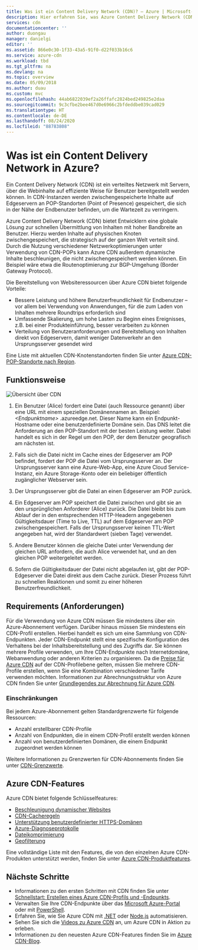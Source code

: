 ```yaml
---
title: Was ist ein Content Delivery Network (CDN)? – Azure | Microsoft-Dokumentation
description: Hier erfahren Sie, was Azure Content Delivery Network (CDN) ist und wie es für die Übermittlung von Inhalten mit hoher Bandbreite verwendet wird.
services: cdn
documentationcenter: ''
author: duongau
manager: danielgi
editor: ''
ms.assetid: 866e0c30-1f33-43a5-91f0-d22f033b16c6
ms.service: azure-cdn
ms.workload: tbd
ms.tgt_pltfrm: na
ms.devlang: na
ms.topic: overview
ms.date: 05/09/2018
ms.author: duau
ms.custom: mvc
ms.openlocfilehash: 44ab6822039ef2a26ffafc2824bed249825e2daa
ms.sourcegitcommit: 9c3cfbe2bee467d0e6966c2bfdeddbe039cad029
ms.translationtype: HT
ms.contentlocale: de-DE
ms.lasthandoff: 08/24/2020
ms.locfileid: "88783808"
---
```

# <a name="what-is-a-content-delivery-network-on-azure"></a>Was ist ein Content Delivery Network in Azure?
Ein Content Delivery Network (CDN) ist ein verteiltes Netzwerk mit Servern, über die Webinhalte auf effiziente Weise für Benutzer bereitgestellt werden können. In CDN-Instanzen werden zwischengespeicherte Inhalte auf Edgeservern an POP-Standorten (Point of Presence) gespeichert, die sich in der Nähe der Endbenutzer befinden, um die Wartezeit zu verringern. 

Azure Content Delivery Network (CDN) bietet Entwicklern eine globale Lösung zur schnellen Übermittlung von Inhalten mit hoher Bandbreite an Benutzer. Hierzu werden Inhalte auf physischen Knoten zwischengespeichert, die strategisch auf der ganzen Welt verteilt sind. Durch die Nutzung verschiedener Netzwerkoptimierungen unter Verwendung von CDN-POPs kann Azure CDN außerdem dynamische Inhalte beschleunigen, die nicht zwischengespeichert werden können. Ein Beispiel wäre etwa die Routenoptimierung zur BGP-Umgehung (Border Gateway Protocol).

Die Bereitstellung von Websiteressourcen über Azure CDN bietet folgende Vorteile:

* Bessere Leistung und höhere Benutzerfreundlichkeit für Endbenutzer – vor allem bei Verwendung von Anwendungen, für die zum Laden von Inhalten mehrere Roundtrips erforderlich sind
* Umfassende Skalierung, um hohe Lasten zu Beginn eines Ereignisses, z.B. bei einer Produkteinführung, besser verarbeiten zu können
* Verteilung von Benutzeranforderungen und Bereitstellung von Inhalten direkt von Edgeservern, damit weniger Datenverkehr an den Ursprungsserver gesendet wird

Eine Liste mit aktuellen CDN-Knotenstandorten finden Sie unter [Azure CDN-POP-Standorte nach Region](cdn-pop-locations.md).

## <a name="how-it-works"></a>Funktionsweise
![Übersicht über CDN](./media/cdn-overview/cdn-overview.png)

1. Ein Benutzer (Alice) fordert eine Datei (auch Ressource genannt) über eine URL mit einem speziellen Domänennamen an. Beispiel: _&lt;Endpunktname&gt;_ .azureedge.net. Dieser Name kann ein Endpunkt-Hostname oder eine benutzerdefinierte Domäne sein. Das DNS leitet die Anforderung an den POP-Standort mit der besten Leistung weiter. Dabei handelt es sich in der Regel um den POP, der dem Benutzer geografisch am nächsten ist.
    
2. Falls sich die Datei nicht im Cache eines der Edgeserver am POP befindet, fordert der POP die Datei vom Ursprungsserver an. Der Ursprungsserver kann eine Azure-Web-App, eine Azure Cloud Service-Instanz, ein Azure Storage-Konto oder ein beliebiger öffentlich zugänglicher Webserver sein.
   
3. Der Ursprungsserver gibt die Datei an einen Edgeserver am POP zurück.
    
4. Ein Edgeserver am POP speichert die Datei zwischen und gibt sie an den ursprünglichen Anforderer (Alice) zurück. Die Datei bleibt bis zum Ablauf der in den entsprechenden HTTP-Headern angegebenen Gültigkeitsdauer (Time to Live, TTL) auf dem Edgeserver am POP zwischengespeichert. Falls der Ursprungsserver keinen TTL-Wert angegeben hat, wird der Standardwert (sieben Tage) verwendet.
    
5. Andere Benutzer können die gleiche Datei unter Verwendung der gleichen URL anfordern, die auch Alice verwendet hat, und an den gleichen POP weitergeleitet werden.
    
6. Sofern die Gültigkeitsdauer der Datei nicht abgelaufen ist, gibt der POP-Edgeserver die Datei direkt aus dem Cache zurück. Dieser Prozess führt zu schnellen Reaktionen und somit zu einer höheren Benutzerfreundlichkeit.

## <a name="requirements"></a>Requirements (Anforderungen)
Für die Verwendung von Azure CDN müssen Sie mindestens über ein Azure-Abonnement verfügen. Darüber hinaus müssen Sie mindestens ein CDN-Profil erstellen. Hierbei handelt es sich um eine Sammlung von CDN-Endpunkten. Jeder CDN-Endpunkt stellt eine spezifische Konfiguration des Verhaltens bei der Inhaltsbereitstellung und des Zugriffs dar. Sie können mehrere Profile verwenden, um Ihre CDN-Endpunkte nach Internetdomäne, Webanwendung oder anderen Kriterien zu organisieren. Da die [Preise für Azure CDN](https://azure.microsoft.com/pricing/details/cdn/) auf der CDN-Profilebene gelten, müssen Sie mehrere CDN-Profile erstellen, wenn Sie eine Kombination verschiedener Tarife verwenden möchten. Informationen zur Abrechnungsstruktur von Azure CDN finden Sie unter [Grundlegendes zur Abrechnung für Azure CDN](cdn-billing.md).

### <a name="limitations"></a>Einschränkungen
Bei jedem Azure-Abonnement gelten Standardgrenzwerte für folgende Ressourcen:
 - Anzahl erstellbarer CDN-Profile
 - Anzahl von Endpunkten, die in einem CDN-Profil erstellt werden können 
 - Anzahl von benutzerdefinierten Domänen, die einem Endpunkt zugeordnet werden können

Weitere Informationen zu Grenzwerten für CDN-Abonnements finden Sie unter [CDN-Grenzwerte](https://docs.microsoft.com/azure/azure-resource-manager/management/azure-subscription-service-limits).
    
## <a name="azure-cdn-features"></a>Azure CDN-Features
Azure CDN bietet folgende Schlüsselfeatures:

- [Beschleunigung dynamischer Websites](cdn-dynamic-site-acceleration.md)
- [CDN-Cacheregeln](cdn-caching-rules.md)
- [Unterstützung benutzerdefinierter HTTPS-Domänen](cdn-custom-ssl.md)
- [Azure-Diagnoseprotokolle](cdn-azure-diagnostic-logs.md)
- [Dateikomprimierung](cdn-improve-performance.md)
- [Geofilterung](cdn-restrict-access-by-country.md)

Eine vollständige Liste mit den Features, die von den einzelnen Azure CDN-Produkten unterstützt werden, finden Sie unter [Azure CDN-Produktfeatures](cdn-features.md).

## <a name="next-steps"></a>Nächste Schritte
- Informationen zu den ersten Schritten mit CDN finden Sie unter [Schnellstart: Erstellen eines Azure CDN-Profils und -Endpunkts](cdn-create-new-endpoint.md).
- Verwalten Sie Ihre CDN-Endpunkte über das [Microsoft Azure-Portal](https://portal.azure.com) oder mit [PowerShell](cdn-manage-powershell.md).
- Erfahren Sie, wie Sie Azure CDN mit [.NET](cdn-app-dev-net.md) oder [Node.js](cdn-app-dev-node.md) automatisieren.
- Sehen Sie sich die [Videos zu Azure CDN](https://azure.microsoft.com/resources/videos/index/?services=cdn&sort=newest) an, um Azure CDN in Aktion zu erleben.
- Informationen zu den neuesten Azure CDN-Features finden Sie im [Azure CDN-Blog](https://azure.microsoft.com/blog/tag/azure-cdn/).
